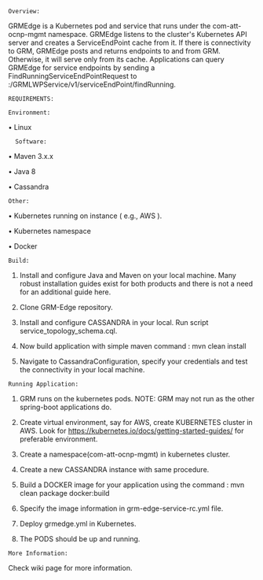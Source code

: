     Overview:
GRMEdge is a Kubernetes pod and service that runs under the com-att-ocnp-mgmt namespace. GRMEdge listens to the cluster's Kubernetes API server and creates a ServiceEndPoint cache from it. If there is connectivity to GRM, GRMEdge posts and returns endpoints to and from GRM. Otherwise, it will serve only from its cache. Applications can query GRMEdge for service endpoints by sending a FindRunningServiceEndPointRequest to <grm-edge-ip>:<grm-edge-port>/GRMLWPService/v1/serviceEndPoint/findRunning. 
     
    REQUIREMENTS:
    
    Environment:
    
   • Linux
   
      Software:
  •	Maven 3.x.x
 
  •	Java 8
 
  •	Cassandra

    Other:
  •	Kubernetes running on instance ( e.g., AWS ).

  •	Kubernetes namespace

  •	Docker 

    Build:
  1. Install and configure Java and Maven on your local machine. Many robust installation guides exist for both products and there is not a need for an additional guide here.

  2. Clone GRM-Edge repository.

  3. Install and configure CASSANDRA in your local. Run script service_topology_schema.cql.

  4. Now build application with simple maven command : mvn clean install

  5. Navigate to CassandraConfiguration, specify your credentials and test the connectivity in your local machine.

    Running Application:

  1. GRM runs on the kubernetes pods. NOTE: GRM may not run as the other spring-boot applications do. 
 
  2. Create virtual environment, say for AWS, create KUBERNETES cluster in AWS. Look for https://kubernetes.io/docs/getting-started-guides/ for preferable environment.
  
  3. Create a namespace(com-att-ocnp-mgmt) in kubernetes cluster.
 
  4. Create a new CASSANDRA instance with same procedure.
 
  5. Build a DOCKER image for your application using the command : mvn clean package docker:build 
 
  6. Specify the image information in grm-edge-service-rc.yml file. 
 
  7. Deploy grmedge.yml in Kubernetes. 
 
  8. The PODS should be up and running. 
 
    More Information:
    
   Check wiki page for more information.
